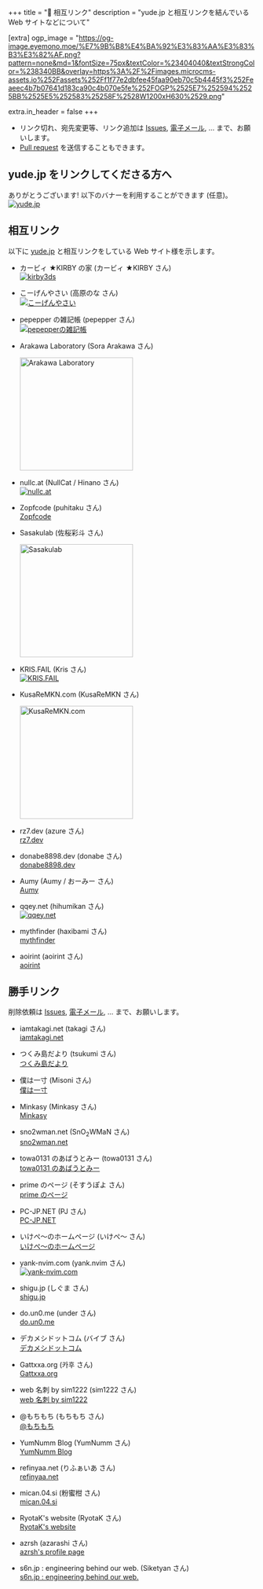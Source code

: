 +++
title = "💓 相互リンク"
description = "yude.jp と相互リンクを結んでいる Web サイトなどについて"

[extra]
ogp_image = "https://og-image.eyemono.moe/%E7%9B%B8%E4%BA%92%E3%83%AA%E3%83%B3%E3%82%AF.png?pattern=none&md=1&fontSize=75px&textColor=%23404040&textStrongColor=%238340BB&overlay=https%3A%2F%2Fimages.microcms-assets.io%252Fassets%252Ff1f77e2dbfee45faa90eb70c5b4445f3%252Feaeec4b7b07641d183ca90c4b070e5fe%252FOGP%2525E7%252594%2525BB%2525E5%252583%25258F%2528W1200xH630%2529.png"

extra.in_header = false
+++

- リンク切れ、宛先変更等、リンク追加は [Issues](https://github.com/yudejp/yude.jp/issues), [電子メール](mailto:i@yude.jp), ... まで、お願いします。
- [Pull request](https://github.com/yudejp/yude.jp/pulls) を送信することもできます。

## yude.jp をリンクしてくださる方へ

ありがとうございます! 以下のバナーを利用することができます (任意)。\
[![yude.jp](/images/banner_new.png)](https://yude.jp/images/banner_new.png)

## 相互リンク

以下に [yude.jp](https://yude.jp) と相互リンクをしている Web サイト様を示します。

- カービィ ★KIRBY の家 (カービィ ★KIRBY さん)\
  [![kirby3ds](/images/mutual-links/kirby3ds.png)](https://exout.net/~kirby3ds/)

- こーげんやさい (高原のな さん)\
  [![こーげんやさい](/images/mutual-links/nona-takahara.png)](https://nona-takahara.github.io/)

- pepepper の雑記帳 (pepepper さん)\
  [![pepepperの雑記帳](/images/mutual-links/pepepper.png)](https://www.pepepper.net/)

- Arakawa Laboratory (Sora Arakawa さん)

  <a href="https://arkw.net/">
    <img
      src="/images/mutual-links/arkwnet.png"
      width="230"
      alt="Arakawa Laboratory"
    >
  </a>

- nullc.at (NullCat / Hinano さん)\
  [![nullc.at](/images/mutual-links/nullcat.png)](https://nullc.at)

- Zopfcode (puhitaku さん)\
  [Zopfcode](https://www.zopfco.de/)

- Sasakulab (佐桜彩斗 さん)

  <a href="https://sasakulab.com/">
    <img
      src="/images/mutual-links/sasakulab.png"
      width="230"
      alt="Sasakulab"
    >
  </a>

- KRIS.FAIL (Kris さん)\
  [![KRIS.FAIL](/images/mutual-links/kris_fail.png)](https://kris.fail/)

- KusaReMKN.com (KusaReMKN さん)

  <a href="https://kusaremkn.com/">
    <img
      src="/images/mutual-links/kusaremkn.webp"
      width="230"
      alt="KusaReMKN.com"
    >
  </a>

- rz7.dev (azure さん)\
  [rz7.dev](https://rz7.dev)

- donabe8898.dev (donabe さん)\
  [donabe8898.dev](https://donabe8898.dev/)

- Aumy (Aumy / おーみー さん)\
  [Aumy](https://fuku.day/)

- qqey.net (hihumikan さん)\
  [![qqey.net](/images/mutual-links/qqeynet.png)](https://www.qqey.net/)

- mythfinder (haxibami さん)\
  [mythfinder](https://www.haxibami.net/)

- aoirint (aoirint さん)\
  [aoirint](https://aoirint.com/)

## 勝手リンク

削除依頼は [Issues](https://github.com/yudejp/yude.jp/issues), [電子メール](mailto:i@yude.jp), ... まで、お願いします。

- iamtakagi.net (takagi さん)\
  [iamtakagi.net](https://iamtakagi.net/)

- つくみ島だより (tsukumi さん)\
  [つくみ島だより](https://blog.tsukumijima.net/)

- 僕は一寸 (Misoni さん)\
  [僕は一寸](https://misoni.me/)

- Minkasy (Minkasy さん)\
  [Minkasy](https://www.minkasy.work/)

- sno2wman.net (SnO<sub>2</sub>WMaN さん)\
  [sno2wman.net](https://sno2wman.net/)

- towa0131 のあばうとみー (towa0131 さん)\
  [towa0131 のあばうとみー](https://www.towa0131.jp/)

- prime のページ (そすうぽよ さん)\
  [prime のページ](https://poyo.me/)

- PC-JP.NET (PJ さん)\
  [PC-JP.NET](https://pc-jp.net/)

- いけぺ〜のホームページ (いけぺ～ さん)\
  [いけぺ〜のホームページ](https://ikepe.xyz/index.html)

- yank-nvim.com (yank.nvim さん)\
  [![yank-nvim.com](/images/mutual-links/yank-nvim.png)](https://yank-nvim.com/links)

- shigu.jp (しぐま さん)\
  [shigu.jp](https://shigu.jp)

- do.un0.me (under さん)\
  [do.un0.me](https://do.un0.me/)

- デカメシドットコム (バイブ さん)\
  [デカメシドットコム](https://dekameshi.com/)

- Gattxxa.org (카후 さん)\
  [Gattxxa.org](https://gattxxa.org/)

- web 名刺 by sim1222 (sim1222 さん)\
  [web 名刺 by sim1222](https://sim1222.com/)

- @もちもち (もちもち さん)\
  [@もちもち](https://motimotipurinn.github.io/)

- YumNumm Blog (YumNumm さん)\
  [YumNumm Blog](https://yumnumm.net/)

- refinyaa.net (りふぁいあ さん)\
  [refinyaa.net](https://refinyaa.net/)

- mican.04.si (粉蜜柑 さん)\
  [mican.04.si](https://mican.04.si/)

- RyotaK's website (RyotaK さん)\
  [RyotaK's website](https://ryotak.net/)

- azrsh (azarashi さん)\
  [azrsh's profile page](https://azr.sh/)

- s6n.jp : engineering behind our web. (Siketyan さん)\
  [s6n.jp : engineering behind our web.](https://s6n.jp/)
